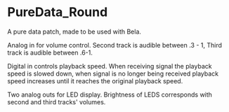 # PureData_Round
A pure data patch, made to be used with Bela.

Analog in for volume control. Second track is audible between .3 - 1, Third track is audible between .6-1.

Digital in controls playback speed. When receiving signal the playback speed is slowed down, when signal is no longer being received playback speed increases until it reaches the original playback speed.

Two analog outs for LED display. Brightness of LEDS corresponds with second and third tracks' volumes.
